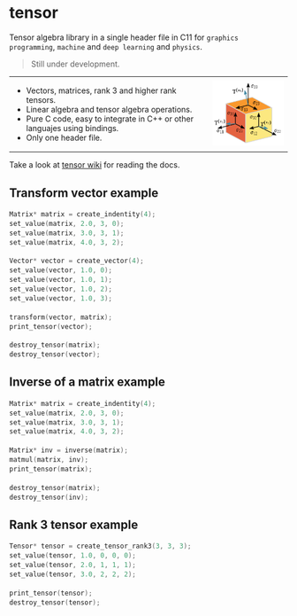 # tensor

Tensor algebra library in a single header file in C11 for `graphics programming`, `machine` and `deep learning` and `physics`.
> Still under development.

<table>
    <tr>
        <td>
            <ul>
                <li>Vectors, matrices, rank 3 and higher rank tensors.</li>
                <li>Linear algebra and tensor algebra operations.</li>
                <li>Pure C code, easy to integrate in C++ or other languajes using bindings.</li>
                <li>Only one header file.</li>
            </ul>
        <td>
        <td><img src="img/tensor.png"/></td>
    </tr>
</table>

Take a look at [tensor wiki](https://github.com/MorcilloSanz/tensor/wiki) for reading the docs.

## Transform vector example
```c
Matrix* matrix = create_indentity(4);
set_value(matrix, 2.0, 3, 0);
set_value(matrix, 3.0, 3, 1);
set_value(matrix, 4.0, 3, 2);

Vector* vector = create_vector(4);
set_value(vector, 1.0, 0);
set_value(vector, 1.0, 1);
set_value(vector, 1.0, 2);
set_value(vector, 1.0, 3);

transform(vector, matrix);
print_tensor(vector);

destroy_tensor(matrix);
destroy_tensor(vector);
```

## Inverse of a matrix example
```c
Matrix* matrix = create_indentity(4);
set_value(matrix, 2.0, 3, 0);
set_value(matrix, 3.0, 3, 1);
set_value(matrix, 4.0, 3, 2);

Matrix* inv = inverse(matrix);
matmul(matrix, inv);
print_tensor(matrix);

destroy_tensor(matrix);
destroy_tensor(inv);
```

## Rank 3 tensor example
```c
Tensor* tensor = create_tensor_rank3(3, 3, 3);
set_value(tensor, 1.0, 0, 0, 0);
set_value(tensor, 2.0, 1, 1, 1);
set_value(tensor, 3.0, 2, 2, 2);

print_tensor(tensor);
destroy_tensor(tensor);
```